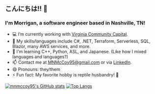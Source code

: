 ## こんにちは!! 🌺
### I'm Morrigan, a software engineer based in Nashville, TN!

<!--
**mnmccoy95/mnmccoy95** is a ✨ _special_ ✨ repository because its `README.md` (this file) appears on your GitHub profile.
-->


- 💻 I’m currently working with [Virginia Community Capital](https://www.vacommunitycapital.org/).
- 💬 My skills/languages include C#, .NET, Terraform, Serverless, SQL, Blazor, many AWS services, and more.
- 🌱 I'm learning C++, Python, ASL, and Japanese.
(Like how I mixed languages and languages?)
- 📫 Contact me at MNMcCoy95@gmail.com or via [LinkedIn](http://linkedin.com/in/morrigan-mccoy).
- 😄 Pronouns: they/them
- ⚡ Fun fact: My favorite hobby is reptile husbandry! 🦎


[![mnmccoy95's GitHub stats](https://github-readme-stats.vercel.app/api?username=mnmccoy95&show_icons=true&hide_border=true&title_color=c28cf5&theme=dracula&icon_color=8c9ef5)](https://github.com/anuraghazra/github-readme-stats)
[![Top Langs](https://github-readme-stats.vercel.app/api/top-langs/?username=mnmccoy95&theme=dracula&layout=compact&hide_border=true&title_color=c28cf5)](https://github.com/anuraghazra/github-readme-stats)
